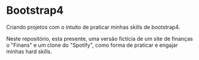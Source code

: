# Bootstrap4
Criando projetos com o intuito de praticar minhas skills de bootstrap4.

Neste repositório, esta presente, uma versão fictícia de um site de finanças o "Finans" e um clone do "Spotify", como forma de praticar e engajar minhas hard skills.